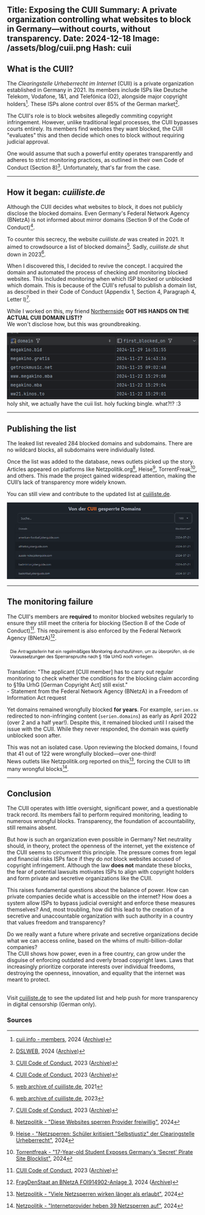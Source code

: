 Title: Exposing the CUII
Summary: A private organization controlling what websites to block in Germany—without courts, without transparency.
Date: 2024-12-18
Image: /assets/blog/cuii.png
Hash: cuii
---------
## What is the CUII?  

The *Clearingstelle Urheberrecht im Internet* (CUII) is a private organization established in Germany in 2021. 
Its members include ISPs like Deutsche Telekom, Vodafone, 1&1, and Telefónica (O2), alongside major copyright holders[^1]. 
These ISPs alone control over 85% of the German market[^2].  

The CUII's role is to block websites allegedly commiting copyright infringement. 
However, unlike traditional legal processes, the CUII bypasses courts entirely. 
Its members find websites they want blocked, the CUII "evaluates" this and then decide which ones to block 
without requiring judicial approval.  

One would assume that such a powerful entity operates transparently and adheres to strict monitoring practices, 
as outlined in their own Code of Conduct (Section 8)[^3]. Unfortunately, that's far from the case.  

---

## How it began: *cuiiliste.de*  

Although the CUII decides what websites to block, it does not publicly disclose the blocked domains. 
Even Germany's Federal Network Agency (BNetzA) is not informed about mirror domains 
(Section 9 of the Code of Conduct)[^3].  

To counter this secrecy, the website *cuiiliste.de* was created in 2021. 
It aimed to crowdsource a list of blocked domains[^4]. 
Sadly, *cuiiliste.de* shut down in 2023[^5].  

When I discovered this, I decided to revive the concept. 
I acquired the domain and automated the process of checking and monitoring blocked websites. This included monitoring when which ISP blocked or unblocked which domain.
This is because of the CUII's refusal to publish a domain list, as described in their Code of Conduct (Appendix 1, Section 4, Paragraph 4, Letter l)[^3].  

While I worked on this, my friend [Northernside](https://northernsi.de) **GOT HIS HANDS ON THE ACTUAL CUII DOMAIN LIST!?**  
We won't disclose how, but this was groundbreaking.

<img src="/assets/blog/domains.png" alt="CUII List">
<div class="subtext">holy shit, we actually have the cuii list. holy fucking bingle. what?!? :3</div>

---

## Publishing the list  

The leaked list revealed 284 blocked domains and subdomains. 
There are no wildcard blocks, all subdomains were individually listed.

Once the list was added to the database, news outlets picked up the story. 
Articles appeared on platforms like Netzpolitik.org[^6], Heise[^8], TorrentFreak[^9], and others. 
This made the project gained widespread attention, making the CUII’s lack of transparency more widely known.  

You can still view and contribute to the updated list at [cuiiliste.de](https://cuiiliste.de/).  

![CUII List](/assets/blog/cuiiliste.png)  

---

## The monitoring failure  

The CUII's members are **required** to monitor blocked websites regularly to ensure they still meet the criteria for blocking (Section 8 of the Code of Conduct)[^3]. 
This requirement is also enforced by the Federal Network Agency (BNetzA)[^10].  

![CUII Monitoring](/assets/blog/regelmaessiges-monitoring.png)  
<div class="subtext">
Translation: "The applicant [CUII member] has to carry out regular monitoring to check whether the conditions for the blocking claim according to §19a UrhG [German Copyright Act] still exist."<br>
- Statement from the Federal Network Agency (BNetzA) in a Freedom of Information Act request
</div>

Yet domains remained wrongfully blocked **for years**. 
For example, `serien.sx` redirected to non-infringing content (`serien.domains`) as early as April 2022 (over 2 and a half year!). 
Despite this, it remained blocked until I raised the issue with the CUII. 
While they never responded, the domain was quietly unblocked soon after.  

This was not an isolated case. 
Upon reviewing the blocked domains, I found that 41 out of 122 were wrongfully blocked—over one-third!  
News outlets like Netzpolitik.org reported on this[^11], forcing the CUII to lift many wrongful blocks[^12].

---

## Conclusion  

The CUII operates with little oversight, significant power, and a questionable track record.
Its members fail to perform required monitoring, leading to numerous wrongful blocks.
Transparency, the foundation of accountability, still remains absent.  

But how is such an organization even possible in Germany?
Net neutrality should, in theory, protect the openness of the internet, yet the existence of the CUII seems to circumvent this principle.
The pressure comes from legal and financial risks ISPs face if they do *not* block websites accused of copyright infringement.
Although the law **does not** mandate these blocks, the fear of potential lawsuits motivates ISPs to align 
with copyright holders and form private and secretive organizations like the CUII.  

This raises fundamental questions about the balance of power. 
How can private companies decide what is accessible on the internet? 
How does a system allow ISPs to bypass judicial oversight and enforce these measures themselves? 
And, most troubling, how did this lead to the creation of a secretive and unaccountable organization 
with such authority in a country that values freedom and transparency?  

Do we really want a future where private and secretive organizations decide what we can access online,
based on the whims of multi-billion-dollar companies?  
The CUII shows how power, even in a free country, can grow under the disguise of enforcing outdated and overly broad copyright laws.
Laws that increasingly prioritize corporate interests over individual freedoms, destroying the openness, 
innovation, and equality that the internet was meant to protect.
<br>
<br>

Visit [cuiiliste.de](https://cuiiliste.de/) to see the updated list and help push for more transparency in digital censorship (German only).


### Sources
[^1]: <a href="https://cuii.info/en/members/">cuii.info - members</a>, 2024 (<a href="https://web.archive.org/web/20240530000422/https://cuii.info/en/members/">Archive</a>)
[^2]: <a href="https://www.dslweb.de/telekom.php">DSLWEB</a>, 2024 (<a href="https://web.archive.org/web/20240621043036/https://www.dslweb.de/telekom.php">Archive</a>)
[^3]: <a href="https://cuii.info/fileadmin/files/CUII_CodeofConduct_23.pdf">CUII Code of Conduct</a>, 2023 (<a href="https://web.archive.org/web/20240823231253/https://cuii.info/fileadmin/files/CUII_CodeofConduct_23.pdf">Archive</a>)
[^4]: <a href="https://web.archive.org/web/20210331162058/https://cuiiliste.de/">web archive of cuiiliste.de</a>, 2021
[^5]: <a href="https://web.archive.org/web/20230610190529/http://cuiiliste.de/">web archive of cuiiliste.de</a>, 2023
[^6]: <a href="https://netzpolitik.org/2024/cuii-liste-diese-websites-sperren-provider-freiwillig/">Netzpolitik - "Diese Websites sperren Provider freiwillig"</a>, 2024
[^7]: <a href="https://winfuture.de/news,127228.html">winfuture - "17-Jähriger legt geheime Piraterie-Blockliste deutscher Provider offen"</a>, 2024
[^8]: <a href="https://heise.de/-9847202">Heise - "Netzsperren: Schüler kritisiert "Selbstjustiz" der Clearingstelle Urheberrecht"</a>, 2024
[^9]: <a href="https://torrentfreak.com/17-year-old-student-exposes-germanys-secret-pirate-site-blocklist-240822/">Torrentfreak - "17-Year-old Student Exposes Germany's ‘Secret' Pirate Site Blocklist"</a>, 2024
[^10]: <a href="https://media.frag-den-staat.de/files/foi/914902/anlage3stellungnahmegeschwrzt.pdf">FragDenStaat an BNetzA FOI914902-Anlage 3</a>, 2024 (<a href="https://web.archive.org/web/20240927204441/https://media.frag-den-staat.de/files/foi/914902/anlage3stellungnahmegeschwrzt.pdf">Archive</a>)
[^11]: <a href="https://netzpolitik.org/2024/cuii-viele-netzsperren-wirken-laenger-als-erlaubt/">Netzpolitik - "Viele Netzsperren wirken länger als erlaubt"</a>, 2024
[^12]: <a href="https://netzpolitik.org/2024/cuii-liste-internetprovider-heben-39-netzsperren-auf/">Netzpolitik - "Internetprovider heben 39 Netzsperren auf"</a>, 2024
